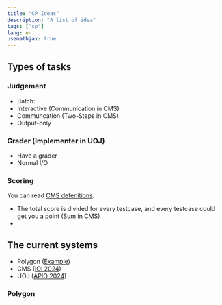 ```yaml
---
title: "CP Ideas"
description: "A list of idea"
tags: ["cp"]
lang: en
usemathjax: true
---
```


## Types of tasks
### Judgement
- Batch: 
- Interactive (Communication in CMS)
- Communcation (Two-Steps in CMS)
- Output-only

### Grader (Implementer in UOJ)
- Have a grader 
- Normal I/O

### Scoring
You can read [CMS defenitions](https://cms.readthedocs.io/en/v1.5/Score%20types.html):
- The total score is divided for every testcase, and every testcase could get you a point (Sum in CMS)
- 


## The current systems
- Polygon ([Example]())
- CMS ([IOI 2024]())
- UOJ ([APIO 2024](https://github.com/APIO-2024/apio2024_tasks/tree/main))

### Polygon